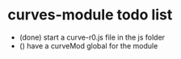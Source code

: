 # curves-module todo list

* (done) start a curve-r0.js file in the js folder
* () have a curveMod global for the module
